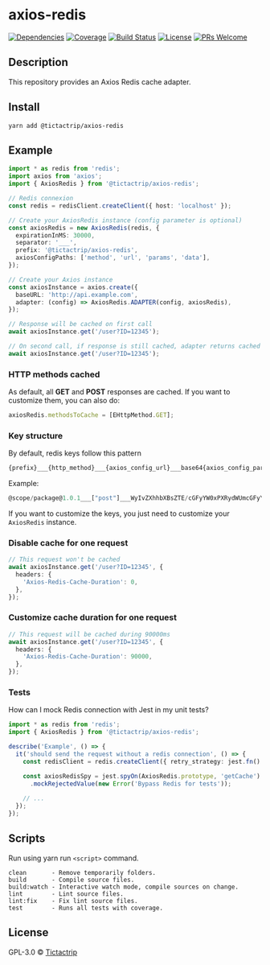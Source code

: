 # axios-redis

[![Dependencies][prod-dependencies-badge]][prod-dependencies]
[![Coverage][coverage-badge]][coverage]
[![Build Status][travis-badge]][travis-ci]
[![License][license-badge]][LICENSE]
[![PRs Welcome][prs-badge]][prs]

## Description

This repository provides an Axios Redis cache adapter.

## Install

```
yarn add @tictactrip/axios-redis
```

## Example

```ts
import * as redis from 'redis';
import axios from 'axios';
import { AxiosRedis } from '@tictactrip/axios-redis';

// Redis connexion
const redis = redisClient.createClient({ host: 'localhost' });

// Create your AxiosRedis instance (config parameter is optional)
const axiosRedis = new AxiosRedis(redis, {
  expirationInMS: 30000,
  separator: '___',
  prefix: '@tictactrip/axios-redis',
  axiosConfigPaths: ['method', 'url', 'params', 'data'],
});

// Create your Axios instance
const axiosInstance = axios.create({
  baseURL: 'http://api.example.com',
  adapter: (config) => AxiosRedis.ADAPTER(config, axiosRedis),
});

// Response will be cached on first call
await axiosInstance.get('/user?ID=12345');

// On second call, if response is still cached, adapter returns cached response without sending the request
await axiosInstance.get('/user?ID=12345');
```

### HTTP methods cached 

As default, all **GET** and **POST** responses are cached.
If you want to customize them, you can also do:

```ts 
axiosRedis.methodsToCache = [EHttpMethod.GET];
```

### Key structure

By default, redis keys follow this pattern

```ts
{prefix}___{http_method}___{axios_config_url}___base64{axios_config_params}___base64{axios_config_data}
```

Example:

```ts
@scope/package@1.0.1___["post"]___WyIvZXhhbXBsZTE/cGFyYW0xPXRydWUmcGFyYW0yPTEyMyJd___W10=___WyJ7XCJoZWxsb1wiOlwid29ybGRcIn0iXQ==
```

If you want to customize the keys, you just need to customize your `AxiosRedis` instance.

### Disable cache for one request

```ts
// This request won't be cached
await axiosInstance.get('/user?ID=12345', { 
  headers: {
    'Axios-Redis-Cache-Duration': 0,
  },
});
```

### Customize cache duration for one request

```ts
// This request will be cached during 90000ms
await axiosInstance.get('/user?ID=12345', { 
  headers: {
    'Axios-Redis-Cache-Duration': 90000,
  },
});
```

### Tests

How can I mock Redis connection with Jest in my unit tests?

```ts
import * as redis from 'redis';
import { AxiosRedis } from '@tictactrip/axios-redis';

describe('Example', () => {
  it('should send the request without a redis connection', () => {
    const redisClient = redis.createClient({ retry_strategy: jest.fn() });

    const axiosRedisSpy = jest.spyOn(AxiosRedis.prototype, 'getCache')
      .mockRejectedValue(new Error('Bypass Redis for tests'));
      
    // ...
  });
});
```

## Scripts

Run using yarn run `<script>` command.

    clean       - Remove temporarily folders.
    build       - Compile source files.
    build:watch - Interactive watch mode, compile sources on change.
    lint        - Lint source files.
    lint:fix    - Fix lint source files.
    test        - Runs all tests with coverage.

## License

GPL-3.0 © [Tictactrip](https://www.tictactrip.eu)

[prod-dependencies-badge]: https://david-dm.org/tictactrip/axios-redis/status.svg
[prod-dependencies]: https://david-dm.org/tictactrip/axios-redis
[coverage-badge]: https://codecov.io/gh/tictactrip/axios-redis/branch/master/graph/badge.svg
[coverage]: https://codecov.io/gh/tictactrip/axios-redis
[travis-badge]: https://travis-ci.org/tictactrip/axios-redis.svg?branch=master
[travis-ci]: https://travis-ci.org/tictactrip/axios-redis
[license-badge]: https://img.shields.io/badge/license-GPL3-blue.svg?style=flat-square
[license]: https://github.com/tictactrip/axios-redis/blob/master/LICENSE
[prs-badge]: https://img.shields.io/badge/PRs-welcome-brightgreen.svg?style=flat-square
[prs]: http://makeapullrequest.com
